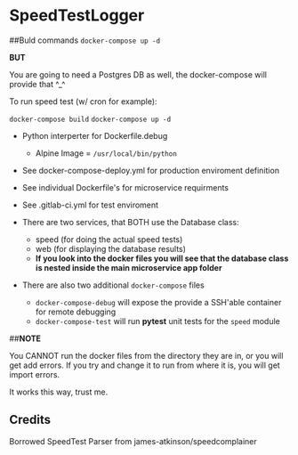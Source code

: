 # SpeedTestLogger
##Buld commands
`docker-compose up -d`

**BUT**

You are going to need a Postgres DB as well, the docker-compose will provide that ^_^

To run speed test (w/ cron for example):

`docker-compose build`
`docker-compose up -d`


* Python interperter for Dockerfile.debug 
  * Alpine Image = `/usr/local/bin/python`
* See docker-compose-deploy.yml for production enviroment definition
* See individual Dockerfile's for microservice requirments
* See .gitlab-ci.yml for test enviroment

* There are two services, that BOTH use the Database class:
  * speed (for doing the actual speed tests)
  * web (for displaying the database results)
  * **If you look into the docker files you will see that the database class is nested inside the main microservice app folder**

* There are also two additional `docker-compose` files
  * `docker-compose-debug` will expose the provide a SSH'able container for remote debugging
  * `docker-compose-test` will run **pytest** unit tests for the `speed` module

##**NOTE**

You CANNOT run the docker files from the directory they are in, or you will get add errors. If you try and change it to run from where it is, you will get import errors.

It works this way, trust me.

## Credits
Borrowed SpeedTest Parser from james-atkinson/speedcomplainer